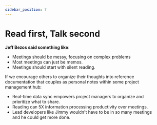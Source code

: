 ```yaml
---
sidebar_position: 7
---
```


# Read first, Talk second

**Jeff Bezos said something like**:

- Meetings should be messy, focusing on complex problems
- Most meetings can just be memos.
- Meetings should start with silent reading.

If we encourage others to organize their thoughts into reference documentation that couples as personal notes within some project management hub:

- Real-time data sync empowers project managers to organize and prioritize what to share.
- Reading can 5X information processing productivity over meetings.
- Lead developers like Jimmy wouldn't have to be in so many meetings and he could get more done.
